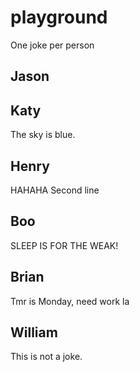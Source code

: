 # playground

One joke per person

## Jason

## Katy
The sky is blue.

## Henry
HAHAHA
Second line
## Boo
SLEEP IS FOR THE WEAK!
## Brian
Tmr is Monday, need work la

## William
This is not a joke.
